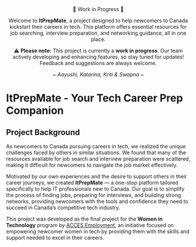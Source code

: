 <div align="center">
🚧 Work in Progress 🚧

Welcome to **ItPrepMate**, a project designed to help newcomers to Canada kickstart their careers in tech. This platform offers essential resources for job searching, interview preparation, and networking guidance, all in one place.

⚠️ **Please note:** This project is currently a **work in progress**. Our team actively developing and enhancing features, so stay tuned for updates! Feedback and suggestions are always welcome.

_~ Aayushi, Katarina, Kriti & Swapna ~_
</div>  

# ItPrepMate - Your Tech Career Prep Companion

## Project Background

As newcomers to Canada pursuing careers in tech, we realized the unique challenges faced by others in similar situations. We found that many of the resources available for job search and interview preparation were scattered, making it difficult for newcomers to navigate the job market effectively.

Motivated by our own experiences and the desire to support others in their career journeys, we created **ItPrepMate** — a one-stop platform tailored specifically to help IT professionals new to Canada. Our goal is to simplify the process of finding jobs, preparing for interviews, and building strong networks, providing newcomers with the tools and confidence they need to succeed in Canada’s competitive tech industry.

This project was developed as the final project for the **Women in Technology** program by [ACCES Employment](https://accesemployment.ca/programs/programs-for-women/women-in-technology), an initiative focused on empowering newcomer women in tech by providing them with the skills and support needed to excel in their careers.
